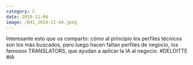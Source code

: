 ```yaml
--- 
category: C 
date: 2019-11-04 
image: /841_2019-11-04.jpeg 
--- 
```


Interesante esto que os comparto: cómo al principio los perfiles técnicos son los más buscados, pero luego hacen faltan perfiles de negocio, los famosos TRANSLATORS, que ayudan a aplicar la IA al negocio. #DELOITTE #IA